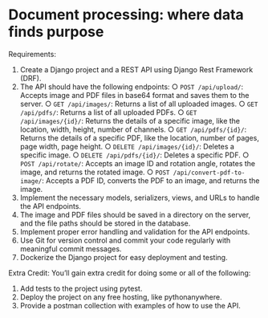 # Document processing: where data finds purpose

Requirements:
1. Create a Django project and a REST API using Django Rest Framework (DRF).
2. The API should have the following endpoints:
○ `POST /api/upload/`: Accepts image and PDF files in base64 format and saves them to the server.
○ `GET /api/images/`: Returns a list of all uploaded images.
○ `GET /api/pdfs/`: Returns a list of all uploaded PDFs.
○ `GET /api/images/{id}/`: Returns the details of a specific image, like the location, width, height, number of channels.
○ `GET /api/pdfs/{id}/`: Returns the details of a specific PDF, like the location, number of pages, page width, page height.
○ `DELETE /api/images/{id}/`: Deletes a specific image.
○ `DELETE /api/pdfs/{id}/`: Deletes a specific PDF.
○ `POST /api/rotate/`: Accepts an image ID and rotation angle, rotates the image, and returns the rotated image.
○ `POST /api/convert-pdf-to-image/`: Accepts a PDF ID, converts the PDF to an image, and returns the image.
3. Implement the necessary models, serializers, views, and URLs to handle the API endpoints.
4. The image and PDF files should be saved in a directory on the server, and the file paths should be stored in the database.
5. Implement proper error handling and validation for the API endpoints.
6. Use Git for version control and commit your code regularly with meaningful commit messages.
7. Dockerize the Django project for easy deployment and testing.

Extra Credit:
You’ll gain extra credit for doing some or all of the following:
1. Add tests to the project using pytest.
2. Deploy the project on any free hosting, like pythonanywhere.
3. Provide a postman collection with examples of how to use the API.